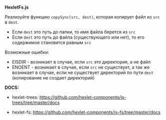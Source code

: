 __HexletFs.js__

Реализуйте функцию `copySync(src, dest)`, которая копирует файл из `src` в `dest`.

* Если `dest` это путь до папки, то имя файла берется из `src`
* Если `dest` это путь до файла (существующего или нет), то его содержимое становится равным `src`

Возможные ошибки:

* EISDIR - возникает в случае, если `src` это директория, а не файл
* ENOENT - возникает в случае, если `src` не существует, а так же возникает в случае, если не существует директорий по пути `dest` (копирование не создает директорий)

__DOCS:__
* hexlet-trees:  https://github.com/hexlet-components/js-trees/tree/master/docs

* hexlet-fs:  https://github.com/hexlet-components/js-fs/tree/master/docs
